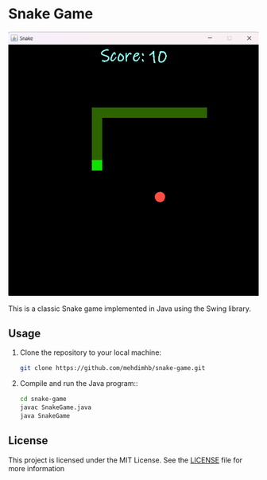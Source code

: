 # Snake Game

![Game Screenshot](game.png)

This is a classic Snake game implemented in Java using the Swing library.
## Usage

1. Clone the repository to your local machine:

   ```bash
   git clone https://github.com/mehdimhb/snake-game.git
   ```

2. Compile and run the Java program::

    ```bash
    cd snake-game
    javac SnakeGame.java
    java SnakeGame

    ```

## License

This project is licensed under the MIT License. See the [LICENSE](LICENSE) file for more information